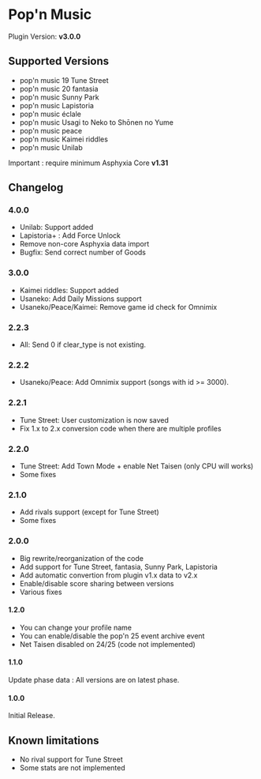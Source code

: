 # Pop'n Music

Plugin Version: **v3.0.0**

## Supported Versions
- pop'n music 19 Tune Street
- pop'n music 20 fantasia
- pop'n music Sunny Park
- pop'n music Lapistoria
- pop'n music éclale
- pop'n music Usagi to Neko to Shōnen no Yume
- pop'n music peace
- pop'n music Kaimei riddles
- pop'n music Unilab

Important : require minimum Asphyxia Core **v1.31**

## Changelog

### 4.0.0
* Unilab: Support added
* Lapistoria+ : Add Force Unlock
* Remove non-core Asphyxia data import
* Bugfix: Send correct number of Goods

### 3.0.0
* Kaimei riddles: Support added
* Usaneko: Add Daily Missions support
* Usaneko/Peace/Kaimei: Remove game id check for Omnimix

### 2.2.3
* All: Send 0 if clear_type is not existing.

### 2.2.2
* Usaneko/Peace: Add Omnimix support (songs with id >= 3000).

### 2.2.1
* Tune Street: User customization is now saved
* Fix 1.x to 2.x conversion code when there are multiple profiles

### 2.2.0
* Tune Street: Add Town Mode + enable Net Taisen (only CPU will works)
* Some fixes

### 2.1.0
* Add rivals support (except for Tune Street)
* Some fixes

### 2.0.0
* Big rewrite/reorganization of the code
* Add support for Tune Street, fantasia, Sunny Park, Lapistoria
* Add automatic convertion from plugin v1.x data to v2.x
* Enable/disable score sharing between versions
* Various fixes

#### 1.2.0
* You can change your profile name
* You can enable/disable the pop'n 25 event archive event
* Net Taisen disabled on 24/25 (code not implemented)

#### 1.1.0
Update phase data : All versions are on latest phase.

#### 1.0.0
Initial Release.

## Known limitations
* No rival support for Tune Street
* Some stats are not implemented